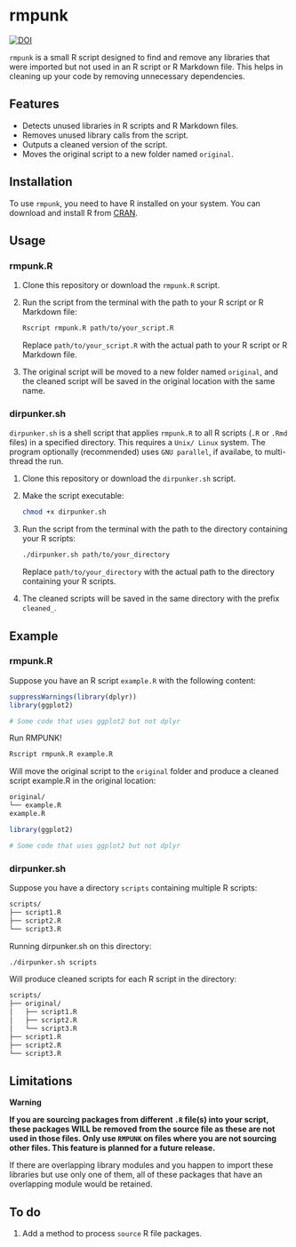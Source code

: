 # rmpunk

[![DOI](https://zenodo.org/badge/862924119.svg)](https://zenodo.org/doi/10.5281/zenodo.13843850)

`rmpunk` is a small R script designed to find and remove any libraries that were imported but not used in an R script or R Markdown file. This helps in cleaning up your code by removing unnecessary dependencies.

## Features

- Detects unused libraries in R scripts and R Markdown files.
- Removes unused library calls from the script.
- Outputs a cleaned version of the script.
- Moves the original script to a new folder named `original`.

## Installation

To use `rmpunk`, you need to have R installed on your system. You can download and install R from [CRAN](https://cran.r-project.org/).

## Usage

### rmpunk.R

1. Clone this repository or download the `rmpunk.R` script.

2. Run the script from the terminal with the path to your R script or R Markdown file:

    ```sh
    Rscript rmpunk.R path/to/your_script.R
    ```

    Replace `path/to/your_script.R` with the actual path to your R script or R Markdown file.

3. The original script will be moved to a new folder named `original`, and the cleaned script will be saved in the original location with the same name.

### dirpunker.sh

`dirpunker.sh` is a shell script that applies `rmpunk.R` to all R scripts (`.R` or `.Rmd` files) in a specified directory. This requires a `Unix/ Linux` system. The program optionally (recommended) uses `GNU parallel`, if availabe, to multi-thread the run.

1. Clone this repository or download the `dirpunker.sh` script.

2. Make the script executable:

    ```bash
    chmod +x dirpunker.sh
    ```

3. Run the script from the terminal with the path to the directory containing your R scripts:

    ```bash
    ./dirpunker.sh path/to/your_directory
    ```

    Replace `path/to/your_directory` with the actual path to the directory containing your R scripts.

4. The cleaned scripts will be saved in the same directory with the prefix `cleaned_`.

## Example

### rmpunk.R

Suppose you have an R script `example.R` with the following content:

```r
suppressWarnings(library(dplyr))
library(ggplot2)

# Some code that uses ggplot2 but not dplyr
```
Run RMPUNK!

```bash
Rscript rmpunk.R example.R
```

Will move the original script to the `original` folder and produce a cleaned script example.R in the original location:

```bash
original/
└── example.R
example.R
```

```r
library(ggplot2)

# Some code that uses ggplot2 but not dplyr
```

### dirpunker.sh

Suppose you have a directory `scripts` containing multiple R scripts:

```bash
scripts/
├── script1.R
├── script2.R
└── script3.R
```

Running dirpunker.sh on this directory:

```bash
./dirpunker.sh scripts
```

Will produce cleaned scripts for each R script in the directory:

```bash
scripts/
├── original/
│   ├── script1.R
│   ├── script2.R
│   └── script3.R
├── script1.R
├── script2.R
└── script3.R
```
## Limitations

**Warning**

**If you are sourcing packages from different `.R` file(s) into your script, these packages WILL be removed from the source file as these are not used in those files. Only use `RMPUNK` on files where you are not sourcing other files. This feature is planned for a future release.**

If there are overlapping library modules and you happen to import these libraries but use only one of them, all of these packages that have an overlapping module would be retained.

## To do

1. Add a method to process `source` R file packages.